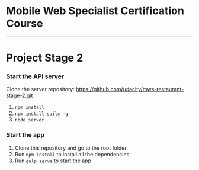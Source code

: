 # Mobile Web Specialist Certification Course
---

# Project Stage 2

### Start the API server

Clone the server repository: https://github.com/udacity/mws-restaurant-stage-2.git

1. `npm install`
2. `npm install sails -g`
3. `node server`

### Start the app
1. Clone this repository and go to the root folder
2. Run `npm install` to install all the dependencies
3. Run `gulp serve` to start the app
